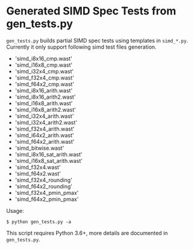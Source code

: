 # Generated SIMD Spec Tests from gen_tests.py

`gen_tests.py` builds partial SIMD spec tests using templates in `simd_*.py`.
Currently it only support following simd test files generation.

- 'simd_i8x16_cmp.wast'
- 'simd_i16x8_cmp.wast'
- 'simd_i32x4_cmp.wast'
- 'simd_f32x4_cmp.wast'
- 'simd_f64x2_cmp.wast'
- 'simd_i8x16_arith.wast'
- 'simd_i8x16_arith2.wast'
- 'simd_i16x8_arith.wast'
- 'simd_i16x8_arith2.wast'
- 'simd_i32x4_arith.wast'
- 'simd_i32x4_arith2.wast'
- 'simd_f32x4_arith.wast'
- 'simd_i64x2_arith.wast'
- 'simd_f64x2_arith.wast'
- 'simd_bitwise.wast'
- 'simd_i8x16_sat_arith.wast'
- 'simd_i16x8_sat_arith.wast'
- 'simd_f32x4.wast'
- 'simd_f64x2.wast'
- 'simd_f32x4_rounding'
- 'simd_f64x2_rounding'
- 'simd_f32x4_pmin_pmax'
- 'simd_f64x2_pmin_pmax'


Usage:

```
$ python gen_tests.py -a
```

This script requires Python 3.6+, more details are documented in `gen_tests.py`.
